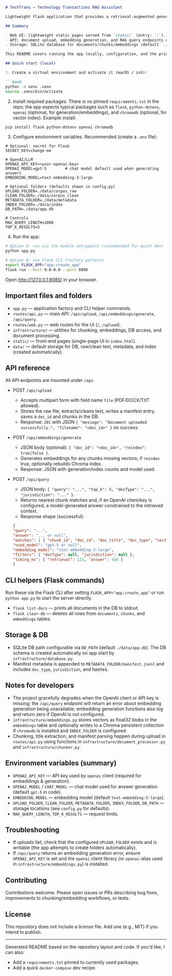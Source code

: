 ```markdown
# TechTrans — Technology Transactions RAG Assistant

Lightweight Flask application that provides a retrieval-augmented generation (RAG) interface for a corpus of technology-transaction documents. Upload documents, generate embeddings, and run queries that return both retrieved chunks and an optional model-generated answer.

## Summary

- Web UI: lightweight static pages served from `static/` (entry: `/`).
- API: document upload, embedding generation, and RAG query endpoints under `/api`.
- Storage: SQLite database for documents/chunks/embeddings (default `./data/app.db`) and filesystem folders for raw/clean text and metadata.

This README covers running the app locally, configuration, and the primary endpoints.

## Quick start (local)

1. Create a virtual environment and activate it (macOS / zsh):

```bash
python -m venv .venv
source .venv/bin/activate
```

2. Install required packages. There is no pinned `requirements.txt` in the repo; the app expects typical packages such as `flask`, `python-dotenv`, `openai` (optional, for generation/embeddings), and `chromadb` (optional, for vector index). Example install:

```bash
pip install flask python-dotenv openai chromadb
```

3. Configure environment variables. Recommended (create a `.env` file):

```
# Optional: secret for Flask
SECRET_KEY=change-me

# OpenAI/LLM
OPENAI_API_KEY=<your-openai-key>
OPENAI_MODEL=gpt-5        # chat model default used when generating answers
EMBEDDING_MODEL=text-embedding-3-large

# Optional folders (defaults shown in config.py)
UPLOAD_FOLDER=./data/corpus_raw
CLEAN_FOLDER=./data/corpus_clean
METADATA_FOLDER=./data/metadata
INDEX_FOLDER=./data/index
DB_PATH=./data/app.db

# Controls
MAX_QUERY_LENGTH=1000
TOP_K_RESULTS=5
```

4. Run the app:

```bash
# Option A: run via the module entrypoint (recommended for quick dev)
python app.py

# Option B: use Flask CLI (factory pattern)
export FLASK_APP="app:create_app"
flask run --host 0.0.0.0 --port 8080
```

Open http://127.0.0.1:8080/ in your browser.

## Important files and folders

- `app.py` — application factory and CLI helper commands.
- `routes/api.py` — main API: `/api/upload`, `/api/embeddings/generate`, `/api/query`.
- `routes/web.py` — web routes for the UI (`/`, `/upload`).
- `infrastructure/` — utilities for chunking, embeddings, DB access, and document processing.
- `static/` — front-end pages (single-page UI in `index.html`).
- `data/` — default storage for DB, raw/clean text, metadata, and index (created automatically).

## API reference

All API endpoints are mounted under `/api`.

- POST `/api/upload`
	- Accepts multipart form with field name `file` (PDF/DOCX/TXT allowed).
	- Stores the raw file, extracts/cleans text, writes a manifest entry, saves a `doc_id` and chunks in the DB.
	- Response: `201` with JSON `{ "message": "Document uploaded successfully.", "filename": "<doc_id>" }` on success.

- POST `/api/embeddings/generate`
	- JSON body (optional): `{ "doc_id": "<doc_id>", "reindex": true|false }`.
	- Generates embeddings for any chunks missing vectors; if `reindex` true, optionally rebuilds Chroma index.
	- Response: JSON with generation/index counts and model used.

- POST `/api/query`
	- JSON body: `{ "query": "...", "top_k": 5, "docType": "...", "jurisdiction": "..." }`.
	- Returns nearest chunk matches and, if an OpenAI client/key is configured, a model-generated answer constrained to the retrieved context.
	- Response shape (successful):
	```json
	{
	"query": "...",
	"answer": "... or null",
	"matches": [ { "chunk_id", "doc_id", "doc_title", "doc_type", "section", "score", "preview" }, ... ],
	"used_model": "gpt-5 or null",
	"embedding_model": "text-embedding-3-large",
	"filters": { "docType": null, "jurisdiction": null },
	"timing_ms": { "retrieval": 123, "answer": 456 }
	}
	```

## CLI helpers (Flask commands)

Run these via the Flask CLI after setting `FLASK_APP="app:create_app"` or run `python app.py` to start the server directly.

- `flask list-docs` — prints all documents in the DB to stdout.
- `flask clear-db` — deletes all rows from `documents`, `chunks`, and `embeddings` tables.

## Storage & DB

- SQLite DB path configurable via `DB_PATH` (default `./data/app.db`). The DB schema is created automatically on app start by `infrastructure/database.py`.
- Manifest metadata is appended to `METADATA_FOLDER/manifest.jsonl` and includes `doc_type`, `jurisdiction`, and hashes.

## Notes for developers

- The project gracefully degrades when the OpenAI client or API key is missing: the `/api/query` endpoint will return an error about embedding generation being unavailable; embedding generation functions also log and return zero if OpenAI is not configured.
- `infrastructure/embeddings.py` stores vectors as float32 blobs in the `embeddings` table and optionally writes to a Chroma persistent collection if `chromadb` is installed and `INDEX_FOLDER` is configured.
- Chunking, title extraction, and manifest parsing happen during upload in `routes/api.py` using functions in `infrastructure/document_processor.py` and `infrastructure/chunker.py`.

## Environment variables (summary)

- `OPENAI_API_KEY` — API key used by `openai` client (required for embeddings & generation).
- `OPENAI_MODEL` / `CHAT_MODEL` — chat model used for answer generation (default `gpt-5` in code).
- `EMBEDDING_MODEL` — embedding model (default `text-embedding-3-large`).
- `UPLOAD_FOLDER`, `CLEAN_FOLDER`, `METADATA_FOLDER`, `INDEX_FOLDER`, `DB_PATH` — storage locations (see `config.py` for defaults).
- `MAX_QUERY_LENGTH`, `TOP_K_RESULTS` — request limits.

## Troubleshooting

- If uploads fail, check that the configured `UPLOAD_FOLDER` exists and is writable (the app attempts to create folders automatically).
- If `/api/query` returns an embedding generation error, ensure `OPENAI_API_KEY` is set and the `openai` client library (or `openai`-alias used in `infrastructure/embeddings.py`) is installed.

## Contributing

Contributions welcome. Please open issues or PRs describing bug fixes, improvements to chunking/embedding workflows, or tests.

## License

This repository does not include a license file. Add one (e.g., MIT) if you intend to publish.

---
Generated README based on the repository layout and code. If you'd like, I can also:
- Add a `requirements.txt` pinned to currently used packages.
- Add a quick `docker-compose` dev recipe.
```
